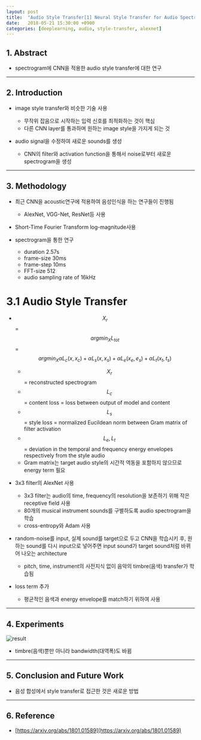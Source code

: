 ```yaml
---
layout: post
title:  "Audio Style Transfer[1] Neural Style Transfer for Audio Spectrograms(2018) - Review"
date:   2018-05-21 15:30:00 +0900
categories: [deeplearning, audio, style-transfer, alexnet]
---
```


## 1. Abstract
- spectrogram에 CNN을 적용한 audio style transfer에 대한 연구

-----

## 2. Introduction

- image style transfer와 비슷한 기술 사용
    - 무작위 잡음으로 시작하는 입력 신호를 최적화하는 것이 핵심
    - 다른 CNN layer를 통과하며 원하는 image style을 가지게 되는 것

- audio signal을 수정하여 새로운 sounds를 생성
    - CNN의 filter와 activation function을 통해서 noise로부터 새로운 spectrogram을 생성

-----

## 3. Methodology

- 최근 CNN을 acoustic연구에 적용하여 음성인식을 하는 연구들이 진행됨
    - AlexNet, VGG-Net, ResNet등 사용

- Short-Time Fourier Transform log-magnitude사용

- spectrogram을 통한 연구
    - duration 2.57s
    - frame-size 30ms
    - frame-step 10ms
    - FFT-size 512
    - audio sampling rate of 16kHz

# 3.1 Audio Style Transfer

- $$X_{r}$$ = $$argmin_X L_{tot}$$ = $$argmin_X \alpha L_c (x, x_{c}) + \alpha L_s (x, x_{s}) + \alpha L_e (x_{e}, e_{s}) + \alpha L_t (x_{t}, t_{s})$$
    - $$X_r$$ = reconstructed spectrogram
    - $$L_c$$ = content loss = loss between output of model and content
    - $$L_s$$ = style loss = normalized Eucildean norm between Gram matrix of filter activation
    - $$L_e, L_t$$ = deviation in the temporal and frequency energy envelopes respectively from the style audio
    - Gram matrix는 target audio style의 시간적 역동을 포함하지 않으므로 energy term 필요

- 3x3 filter의 AlexNet 사용
    - 3x3 filter는 audio의 time, frequency의 resolution을 보존하기 위해 작은 receptive field 사용
    - 80개의 musical instrument sounds를 구별하도록 audio spectrogram을 학습
    - cross-entropy와 Adam 사용

- random-noise를 input, 실제 sound를 target으로 두고 CNN을 학습시키 후, 원하는 sound를 다시 input으로 넣어주면 input sound가 target sound처럼 바뀌어 나오는 architecture
    - pitch, time, instrument의 사전지식 없이 음악의 timbre(음색) transfer가 학습됨  

- loss term 추가
    - 평균적인 음색과 energy envelope를 match하기 위하여 사용

-----

## 4. Experiments
![result](https://files.slack.com/files-pri/T1J7SCHU7-FASTZBD1S/result.png?pub_secret=30f2745ca6)
- timbre(음색)뿐만 아니라 bandwidth(대역폭)도 바뀜

-----

## 5. Conclusion and Future Work
- 음성 합성에서 style transfer로 접근한 것은 새로운 방법

-----

## 6. Reference
- [https://arxiv.org/abs/1801.01589](https://arxiv.org/abs/1801.01589)
